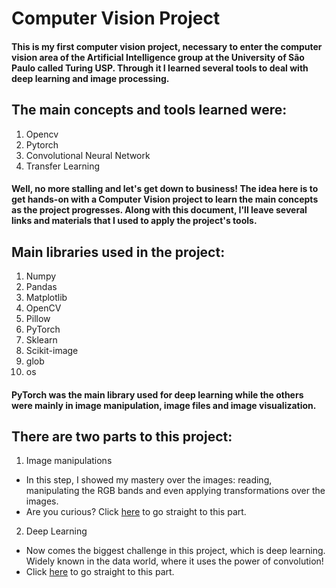 # Computer Vision Project

#### This is my first computer vision project, necessary to enter the computer vision area of ​​the Artificial Intelligence group at the University of São Paulo called Turing USP. Through it I learned several tools to deal with deep learning and image processing.

## The main concepts and tools learned were:

1. Opencv
2. Pytorch
3. Convolutional Neural Network
4. Transfer Learning

#### Well, no more stalling and let's get down to business! The idea here is to get hands-on with a Computer Vision project to learn the main concepts as the project progresses. Along with this document, I'll leave several links and materials that I used to apply the project's tools.

## Main libraries used in the project:

1. Numpy
2. Pandas
3. Matplotlib
4. OpenCV
5. Pillow
6. PyTorch
7. Sklearn
8. Scikit-image
9. glob
10. os

#### PyTorch was the main library used for deep learning while the others were mainly in image manipulation, image files and image visualization.

## There are two parts to this project:

1. Image manipulations
  * In this step, I showed my mastery over the images: reading, manipulating the RGB bands and even applying transformations over the images.
  * Are you curious? Click [here](https://github.com/AlbertoRodrigues/computer_vision_starwars/blob/main/image_processing.ipynb) to go straight to this part.

2. Deep Learning
  * Now comes the biggest challenge in this project, which is deep learning. Widely known in the data world, where it uses the power of convolution!
  * Click [here](https://github.com/AlbertoRodrigues/computer_vision_starwars/blob/main/deep_learning.ipynb) to go straight to this part.
